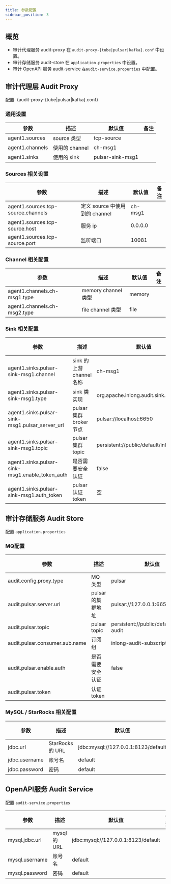 ```yaml
---
title: 参数配置 
sidebar_position: 3
---
```


## 概览

* 审计代理服务 audit-proxy 在 `audit-proxy-{tube|pulsar|kafka}.conf` 中设置。
* 审计存储服务 audit-store 在 `application.properties` 中设置。
* 审计 OpenAPI 服务 audit-service `在audit-service.properties` 中配置。

## 审计代理层 Audit Proxy 
配置（audit-proxy-{tube|pulsar|kafka}.conf）

### 通用设置

| 参数                         | 描述          | 默认值                                                | 备注                                                   |
|----------------------------|-------------|-------------------------------------------------------|--------------------------------------------------------|
| agent1.sources     | source 类型   |    tcp-source                                            |                                                        |
| agent1.channels            | 使用的 channel | ch-msg1                                             |                                                        |
| agent1.sinks      | 使用的 sink    | pulsar-sink-msg1                                            |                                                        |


### Sources 相关设置

| 参数                       | 描述                      | 默认值  | 备注                                        |
|---------------------------|-------------------------|-------|---------------------------------------------|
| agent1.sources.tcp-source.channels | 定义 source 中使用到的 channel | ch-msg1  |                                            |
| agent1.sources.tcp-source.host | 服务 ip                   | 0.0.0.0  |                                            |
| agent1.sources.tcp-source.port         | 监听端口                    | 10081   | |

### Channel 相关配置

| 参数                       | 描述                | 默认值 | 备注 |
|--------------------------|-------------------|------|-----|
| agent1.channels.ch-msg1.type     | memory channel 类型 | memory    |     |
| agent1.channels.ch-msg2.type  | file channel 类型   | file   |     |

### Sink 相关配置

| 参数                     | 描述                  | 默认值 | 备注 |
|------------------------|---------------------|-------|-----|
| agent1.sinks.pulsar-sink-msg1.channel | sink 的上游 channel 名称 | ch-msg1 |     |
| agent1.sinks.pulsar-sink-msg1.type  | sink 类实现            | org.apache.inlong.audit.sink.PulsarSink     |     |
| agent1.sinks.pulsar-sink-msg1.pulsar_server_url    | pulsar 集群 broker 节点 | pulsar://localhost:6650     |     |
| agent1.sinks.pulsar-sink-msg1.topic    | pulsar 集群 topic     | persistent://public/default/inlong-audit     |     |
| agent1.sinks.pulsar-sink-msg1.enable_token_auth    | 是否需要安全认证            | false     |     |
| agent1.sinks.pulsar-sink-msg1.auth_token    | pulsar 认证 token     | 空     |     |

## 审计存储服务 Audit Store 
配置 `application.properties`

### MQ配置

| 参数                         | 描述           | 默认值                                                | 备注                                                   |
|----------------------------|--------------|-------------------------------------------------------|--------------------------------------------------------|
| audit.config.proxy.type     | MQ 类型        |    pulsar                                            |                                                        |
| audit.pulsar.server.url           | pulsar 的集群地址 | pulsar://127.0.0.1:6650                                             |                                                        |
| audit.pulsar.topic      | pulsar topic | persistent://public/default/inlong-audit                                            |                                                        |
| audit.pulsar.consumer.sub.name      | 订阅组          | inlong-audit-subscription                                           |                                                        |
| audit.pulsar.enable.auth      | 是否需要安全认证     | false                                            |                                                        |
| audit.pulsar.token      | 认证 token     |                                            |                                                        |

### MySQL / StarRocks 相关配置

| 参数                  | 描述              | 默认值                                   | 备注                                        |
|---------------------|-----------------|---------------------------------------|---------------------------------------------|
| jdbc.url      | StarRocks 的 URL | jdbc:mysql://127.0.0.1:8123/default   |                                            |
| jdbc.username | 账号名             | default                               | |
| jdbc.password | 密码              | default                               | |

## OpenAPI服务 Audit Service 
配置 `audit-service.properties`

| 参数                | 描述          | 默认值  | 备注                                        |
|-------------------|-------------|-------|---------------------------------------------|
| mysql.jdbc.url    | mysql 的 URL | jdbc:mysql://127.0.0.1:8123/default |                                            |
| mysql.username    | 账号名         | default   | |
| mysql.password    | 密码          | default   | |